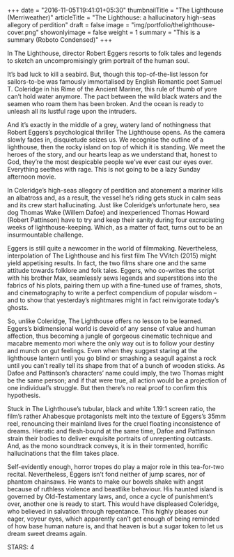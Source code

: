 +++
date = "2016-11-05T19:41:01+05:30"
thumbnailTitle = "The Lighthouse (Merriweather)"
articleTitle = "The Lighthouse: a hallucinatory high-seas allegory of perdition"
draft = false
image = "img/portfolio/thelighthouse-cover.png"
showonlyimage = false
weight = 1
summary = "This is a summary (Roboto Condensed)"
+++

In The Lighthouse, director Robert Eggers resorts to folk tales and legends to sketch an uncompromisingly grim portrait of the human soul.

It’s bad luck to kill a seabird. But, though this top-of-the-list lesson for sailors-to-be was famously immortalised by English Romantic poet Samuel T. Coleridge in his Rime of the Ancient Mariner, this rule of thumb of yore can’t hold water anymore. The pact between the wild black waters and the seamen who roam them has been broken. And the ocean is ready to unleash all its lustful rage upon the intruders.

And it’s exactly in the middle of a grey, watery land of nothingness that Robert Eggers’s psychological thriller The Lighthouse opens. As the camera slowly fades in, disquietude seizes us. We recognise the outline of a lighthouse, then the rocky island on top of which it is standing. We meet the heroes of the story, and our hearts leap as we understand that, honest to God, they’re the most despicable people we’ve ever cast our eyes over. Everything seethes with rage. This is not going to be a lazy Sunday afternoon movie.

In Coleridge’s high-seas allegory of perdition and atonement a mariner kills an albatross and, as a result, the vessel he’s riding gets stuck in calm seas and its crew start hallucinating. Just like Coleridge’s unfortunate hero, sea dog Thomas Wake (Willem Dafoe) and inexperienced Thomas Howard (Robert Pattinson) have to try and keep their sanity during four excruciating weeks of lighthouse-keeping. Which, as a matter of fact, turns out to be an insurmountable challenge.

Eggers is still quite a newcomer in the world of filmmaking. Nevertheless, interpolation of The Lighthouse and his first film The VVitch (2015) might yield appetising results. In fact, the two films share one and the same attitude towards folklore and folk tales. Eggers, who co-writes the script with his brother Max, seamlessly sews legends and superstitions into the fabrics of his plots, pairing them up with a fine-tuned use of frames, shots, and cinematography to write a perfect compendium of popular wisdom – and to show that yesterday’s nightmares might in fact reinvigorate today’s ghosts.

So, unlike Coleridge, The Lighthouse offers no lesson to be learned. Eggers’s bidimensional world is devoid of any sense of value and human affection, thus becoming a jungle of gorgeous cinematic technique and macabre memento mori where the only way out is to follow your destiny and munch on gut feelings. Even when they suggest staring at the lighthouse lantern until you go blind or smashing a seagull against a rock until you can’t really tell its shape from that of a bunch of wooden sticks. As Dafoe and Pattinson’s characters’ name could imply, the two Thomas might be the same person; and if that were true, all action would be a projection of one individual’s struggle. But then there’s no real proof to confirm this hypothesis.

Stuck in The Lighthouse’s tubular, black and white 1.19:1 screen ratio, the film’s rather Ahabesque protagonists melt into the texture of Eggers’s 35mm reel, renouncing their mainland lives for the cruel floating inconsistence of dreams. Hieratic and flesh-bound at the same time, Dafoe and Pattinson strain their bodies to deliver exquisite portraits of unrepenting outcasts. And, as the mono soundtrack conveys, it is in their tormented, horrific hallucinations that the film takes place.

Self-evidently enough, horror tropes do play a major role in this tea-for-two recital. Nevertheless, Eggers isn’t fond neither of jump scares, nor of phantom chainsaws. He wants to make our bowels shake with angst because of ruthless violence and beastlike behaviour. His haunted island is governed by Old-Testamentary laws, and, once a cycle of punishment’s over, another one is ready to start. This would have displeased Coleridge, who believed in salvation through repentance. This highly pleases our eager, voyeur eyes, which apparently can’t get enough of being reminded of how base human nature is, and that heaven is but a sugar token to let us dream sweet dreams again.

STARS: 4